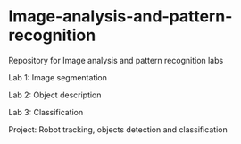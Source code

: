 # Image-analysis-and-pattern-recognition
Repository for Image analysis and pattern recognition labs 

Lab 1: Image segmentation

Lab 2: Object description

Lab 3: Classification

Project: Robot tracking, objects detection and classification